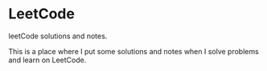 # LeetCode
leetCode solutions and notes.

This is a place where I put some solutions and notes when I solve problems and learn on LeetCode.
